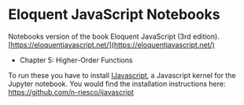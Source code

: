 # Eloquent JavaScript Notebooks
Notebooks version of the book Eloquent JavaScript (3rd edition).
[https://eloquentjavascript.net/](https://eloquentjavascript.net/)

- Chapter 5: Higher-Order Functions

To run these you have to install [IJavascript](https://github.com/n-riesco/ijavascript), a Javascript kernel for the Jupyter notebook. You would find the installation instructions here: https://github.com/n-riesco/ijavascript
